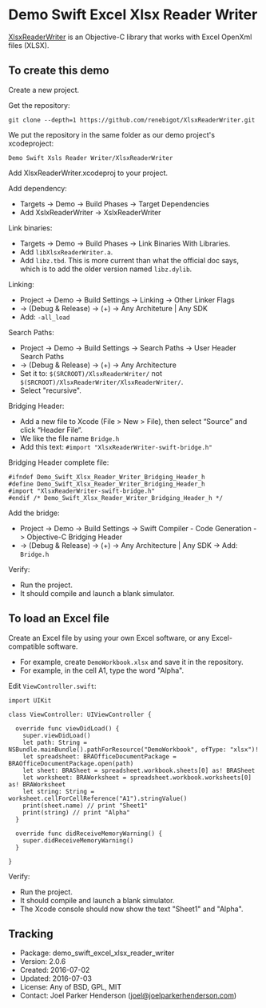 # Demo Swift Excel Xlsx Reader Writer

[XlsxReaderWriter](https://github.com/renebigot/XlsxReaderWriter) is an Objective-C library that works with Excel OpenXml files (XLSX).

## To create this demo

Create a new project.

Get the repository:

    git clone --depth=1 https://github.com/renebigot/XlsxReaderWriter.git

We put the repository in the same folder as our demo project's xcodeproject:

    Demo Swift Xsls Reader Writer/XlsxReaderWriter

Add XlsxReaderWriter.xcodeproj to your project.

Add dependency:

  * Targets -> Demo -> Build Phases -> Target Dependencies
  * Add XslxReaderWriter -> XslxReaderWriter

Link binaries:

  * Targets -> Demo -> Build Phases -> Link Binaries With Libraries.
  * Add `libXlsxReaderWriter.a`.
  * Add `libz.tbd`. This is more current than what the official doc says, which is to add the older version named `libz.dylib`.

Linking:

  * Project -> Demo -> Build Settings -> Linking -> Other Linker Flags
  * -> (Debug & Release) -> (+) -> Any Architeture | Any SDK
  * Add: `-all_load`

Search Paths:

  * Project -> Demo -> Build Settings -> Search Paths -> User Header Search Paths
  * -> (Debug & Release) -> (+) -> Any Architecture
  * Set it to: `$(SRCROOT)/XlsxReaderWriter/` not `$(SRCROOT)/XlsxReaderWriter/XlsxReaderWriter/`.
  * Select "recursive".

Bridging Header:

  * Add a new file to Xcode (File > New > File), then select “Source” and click “Header File“.
  * We like the file name `Bridge.h`
  * Add this text: `#import "XlsxReaderWriter-swift-bridge.h"`

Bridging Header complete file:

    #ifndef Demo_Swift_Xlsx_Reader_Writer_Bridging_Header_h
    #define Demo_Swift_Xlsx_Reader_Writer_Bridging_Header_h
    #import "XlsxReaderWriter-swift-bridge.h"
    #endif /* Demo_Swift_Xlsx_Reader_Writer_Bridging_Header_h */

Add the bridge:

  * Project -> Demo -> Build Settings -> Swift Compiler - Code Generation -> Objective-C Bridging Header
  * -> (Debug & Release) -> (+) -> Any Architecture | Any SDK -> Add: `Bridge.h`

Verify:

  * Run the project.
  * It should compile and launch a blank simulator.

## To load an Excel file

Create an Excel file by using your own Excel software, or any Excel-compatible software.

  * For example, create `DemoWorkbook.xlsx` and save it in the repository.
  * For example, in the cell A1, type the word "Alpha".

Edit `ViewController.swift`:

    import UIKit

    class ViewController: UIViewController {

      override func viewDidLoad() {
        super.viewDidLoad()
        let path: String = NSBundle.mainBundle().pathForResource("DemoWorkbook", ofType: "xlsx")!
        let spreadsheet: BRAOfficeDocumentPackage = BRAOfficeDocumentPackage.open(path)
        let sheet: BRASheet = spreadsheet.workbook.sheets[0] as! BRASheet
        let worksheet: BRAWorksheet = spreadsheet.workbook.worksheets[0] as! BRAWorksheet
        let string: String = worksheet.cellForCellReference("A1").stringValue()
        print(sheet.name) // print "Sheet1"
        print(string) // print "Alpha"
      }

      override func didReceiveMemoryWarning() {
        super.didReceiveMemoryWarning()
      }

    }

Verify:

  * Run the project.
  * It should compile and launch a blank simulator.
  * The Xcode console should now show the text "Sheet1" and "Alpha".

## Tracking

* Package: demo_swift_excel_xlsx_reader_writer
* Version: 2.0.6
* Created: 2016-07-02
* Updated: 2016-07-03
* License: Any of BSD, GPL, MIT
* Contact: Joel Parker Henderson (joel@joelparkerhenderson.com)
